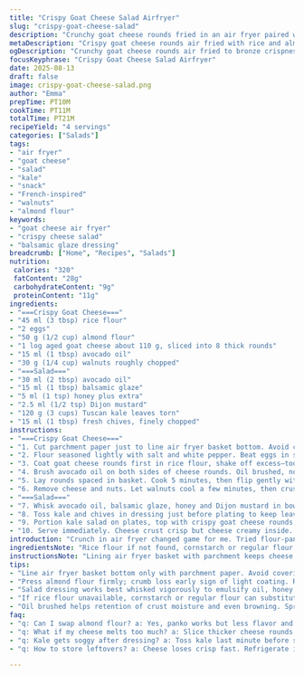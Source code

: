 ```yaml
---
title: "Crispy Goat Cheese Salad Airfryer"
slug: "crispy-goat-cheese-salad"
description: "Crunchy goat cheese rounds fried in an air fryer paired with a bright kale salad. Uses rice flour and almond flour breading for an unexpected nutty twist. Candied pecans swapped for toasted walnuts that bring deeper aroma. Balsamic glaze replaces white balsamic vinegar, lending rich complexity. Honey remains but a pinch of Dijon sneaks in to sharpen the dressing. Cook times shifted slightly to catch perfect golden color on cheese. A salad with texture, oil balanced with acidity. Goat cheese melting yet holding shape, pale crust turning bronze. Fresh chives finish with punch. Easy tweaks for crunch retention, oil alternatives, and seasoning adjustments included."
metaDescription: "Crispy goat cheese rounds air fried with rice and almond flour crust served with kale salad, walnuts, honey, and balsamic glaze for rich textures and sharp contrast."
ogDescription: "Crunchy goat cheese rounds air fried to bronze crispness; kale tossed last minute with honey, Dijon, walnuts. Nutty, tangy, texture play in 20 minutes total."
focusKeyphrase: "Crispy Goat Cheese Salad Airfryer"
date: 2025-08-13
draft: false
image: crispy-goat-cheese-salad.png
author: "Emma"
prepTime: PT10M
cookTime: PT11M
totalTime: PT21M
recipeYield: "4 servings"
categories: ["Salads"]
tags:
- "air fryer"
- "goat cheese"
- "salad"
- "kale"
- "snack"
- "French-inspired"
- "walnuts"
- "almond flour"
keywords:
- "goat cheese air fryer"
- "crispy cheese salad"
- "balsamic glaze dressing"
breadcrumb: ["Home", "Recipes", "Salads"]
nutrition: 
 calories: "320"
 fatContent: "28g"
 carbohydrateContent: "9g"
 proteinContent: "11g"
ingredients:
- "===Crispy Goat Cheese==="
- "45 ml (3 tbsp) rice flour"
- "2 eggs"
- "50 g (1/2 cup) almond flour"
- "1 log aged goat cheese about 110 g, sliced into 8 thick rounds"
- "15 ml (1 tbsp) avocado oil"
- "30 g (1/4 cup) walnuts roughly chopped"
- "===Salad==="
- "30 ml (2 tbsp) avocado oil"
- "15 ml (1 tbsp) balsamic glaze"
- "5 ml (1 tsp) honey plus extra"
- "2.5 ml (1/2 tsp) Dijon mustard"
- "120 g (3 cups) Tuscan kale leaves torn"
- "15 ml (1 tbsp) fresh chives, finely chopped"
instructions:
- "===Crispy Goat Cheese==="
- "1. Cut parchment paper just to line air fryer basket bottom. Avoid cluttering sides, slows hot air circulation. Preheat to 185°C (365°F)."
- "2. Flour seasoned lightly with salt and white pepper. Beat eggs in shallow bowl. Almond flour spread on plate, pressing to coat."
- "3. Coat goat cheese rounds first in rice flour, shake off excess—too much flour clogs crispness. Dip into eggs, light drip then almond flour pressed firmly. Repeat egg then almond flour for thicker crust to prevent oozing mess."
- "4. Brush avocado oil on both sides of cheese rounds. Oil brushed, not sprayed—helps breading brown evenly without greasy texture."
- "5. Lay rounds spaced in basket. Cook 5 minutes, then flip gently with silicone spatula. Scatter walnuts around cheese. Cook another 6 minutes until crust golden brown with dark spots; cheese should jiggle slightly but keep shape."
- "6. Remove cheese and nuts. Let walnuts cool a few minutes, then crush coarsely with knife blade on board."
- "===Salad==="
- "7. Whisk avocado oil, balsamic glaze, honey and Dijon mustard in bowl. Season well with salt and pepper. Dressing thickens slightly; Dijon adds punch and helps emulsify."
- "8. Toss kale and chives in dressing just before plating to keep leaves vibrant. Taste, adjust seasoning or add more honey if kale bitterness too strong."
- "9. Portion kale salad on plates, top with crispy goat cheese rounds, sprinkle crushed walnuts. Finish with drizzle of honey over everything for contrast."
- "10. Serve immediately. Cheese crust crisp but cheese creamy inside. Walnut aroma fresh, added texture to kale bite."
introduction: "Crunch in air fryer changed game for me. Tried flour-panko, soggy mess. Switched to rice and almond flour—more flavor, better crisp. Goat cheese rounds risky: too thin? Melted goo everywhere. Thick slices work better but bread twice for cling. Walnut swap for pecans—deeper roast aroma. Balsamic glaze for tongue twist, Dijon mustard sneaks in tang to balance honey sweetness. Kale needs dressing right before, or it turns limp fast. Try tossing folds of kale, taste, tweak salt or honey. Air fryer timer? Guidelines only. Watch color — bronze edges signal done. Cheese jiggle means melty core, crispy outside. Done. Salad with crunch, herbs punch in last minute. The kind of salad you can’t stop grabbing forks from."
ingredientsNote: "Rice flour if not found, cornstarch or regular flour works but crisp less. Almond flour gives nutty warmth, can swap for panko but it’s less flavorful, crisp thinner. Goat cheese: aged log firm to slice; fresh goat cheese too soft for frying, will melt through. Oil: avocado oil for high smoke point and neutral flavor; olive oil okay but watch smoke. Walnuts toasted dry pan to awaken aroma. Salad: kale variety matters—Tuscan or curly. Dressing thick, dilute with a teaspoon water if too sharp. Honey controls bitterness—don’t skip but start small. Dijon mustard optional but adds balance. Balsamic glaze syrupy sweetness replaced for experiment—you lose that concentrated tang. Balance sickly sweet or too acidic dressing by adjusting honey or vinegar ratios during toss."
instructionsNote: "Lining air fryer basket with parchment keeps cheese from sticking but use minimal coverage. Avoid smothering—air needs to circulate crisp. Double breading: rice flour binds wet egg and almond flour sticks better. Press almond flour hard or crust flakes off early; experiment with thickness for breading retention. Oil brushed ensures even crust and prevents air fryer dryness. Flip gently at halfway mark to brown both sides. Timing: cheese crust should be bronzed, not pale; cheese jiggle tells it’s melty inside but not runny. Nuts scatter after flipping to toast but not burn cheese. Leave nuts to cool off then crush—keeps texture contrast. Dressing: whisk vigorously to emulsify oil and honey evenly. Toss kale last minute to avoid sogginess, taste for balance. Serve immediately for best textural contrast. Leftovers lose crispness fast; reheat air fryer 2-3 mins if necessary but expect softened crust."
tips:
- "Line air fryer basket bottom only with parchment paper. Avoid covering sides full because hot air stalls. Cut small piece. Minimal coverage is key. Keep air flow strong to get crisp crust. Use silicone spatula to flip gently halfway for even bronze crust on goat cheese rounds. Timing matters—five minutes first side, six after flip. Watch color closely—bronze edges, not pale or burnt. Cheese jiggles slightly when done. If crust flakes off, press almond flour firmer on second breading. Rice flour bonds egg and almond flour. Double breading prevents melting off but don’t go thick or crunch crumbles."
- "Press almond flour firmly; crumb loss early sign of light coating. Repeat egg dip then almond flour for thicker crust if cheese oozes prematurely. Almond flour darker than panko in flavor, adds nuttiness. Panko optional but yields thinner, less robust crust. Use avocado oil brushed on cheese, not sprayed or poured; brushed oil browns crust evenly, avoids greasy mush. Olive oil smoke point lower; avocado preferred. Watch oil amount; too much weighs down crust; too little dries cheese outside in air fryer heat. Walnuts scatter around after flipping cheese to toast gently during second cook phase. Nuts repair crunch contrast after cooling and coarse crushing with knife."
- "Salad dressing works best whisked vigorously to emulsify oil, honey, and Dijon mustard. Dijon optional but brings sharp punch cutting honey’s sweetness. Honey adds necessary slight sweetness, don’t omit but add gradually—balances kale’s natural bitterness. Toss kale leaves and chives only last minute before plating to keep leaves firm, green, and vibrantly textured. Premixing kale early leads to limp soggy leaves from dressing saturation. Dressing thickness helps cling to curly kale textures; thin dressing drains off too fast. Balsamic glaze syrup replaces vinegar acid with sweeter, syrupy tang for richness without harsh punch. Adjust honey or add splash water if dressing too thick or sharp."
- "If rice flour unavailable, cornstarch or regular flour can substitute for first breading step but expect less crisp. Almond flour key for nuttiness and dense coating. Swap for panko; crisp thinner but less flavorful. Goat cheese aged log preferred; fresh goat cheese too soft melts into fryer basket. Use firm cheese slices about 8 thick rounds from ~110 gram log. Air fryer temperature must hit 185°C (365°F) fast for consistent crust browning and cheese melting balance. Avoid overcrowding basket to maintain crisp; space rounds well. Walnuts toasted dry pan awaken aroma before scattering. After air frying, let walnuts cool fully then crush to preserve crunch contrast with salad and cheese instead of soggy bits."
- "Oil brushed helps retention of crust moisture and even browning. Spraying oil here leads to patchy browning and soggy spots. Timing is guide only; watch visually for bronze edges and cheese jiggle—not runny but tender inside. After flipping cheese, scatter walnuts immediately to toast but remove nuts with cheese after 6 total cooking minutes. Let walnuts cool before crushing for better crunch texture. Dressing should thicken slightly from honey emulsified with oil and Dijon; whisk vigorously to avoid separation. Toss kale and herbs close to plating to keep texture contrast—wilted kale kills crunch effect. Leftovers lose crispness fast; reheat air fryer 2-3 minutes on medium heat to revive crisp but don’t expect fresh out air fryer texture."
faq:
- "q: Can I swap almond flour? a: Yes, panko works but less flavor and crisp. Regular flour or cornstarch as rice flour substitute in breading part possible but crisp drops. Almond flour gives nutty warmth and helps crust cling. Double breading essential for thick crust, holds cheese shape. Skip double breading, cheese melts and oozes in basket easily."
- "q: What if my cheese melts too much? a: Slice thicker cheese rounds. Bread twice—first rice flour to bind, then egg and almond flour pressed firmly. Avoid thin slices. Temperature steady at 185°C needed. Flip gently halfway to keep crust intact. Too hot, too thin - cheese leaks. Adjust cook time if crust browns too fast."
- "q: Kale gets soggy after dressing? a: Toss kale last minute before serving to maintain crunch and color. Dressing thick with honey and Dijon; too thin dressing seeps into kale fast, wilts leaves. Taste and tweak honey for bitterness balance. Use curly or Tuscan kale for sturdiness. Adjust timing on tossing to avoid limp salad."
- "q: How to store leftovers? a: Cheese loses crisp fast. Refrigerate in airtight container, best to keep walnuts separate to avoid sogginess. Reheat cheese 2-3 minutes at 180°C in air fryer to regain some crisp but expect softer crust than fresh. Salad best eaten fresh. Dressing might separate if stored; whisk again before use. Walnuts store cool, dry; crush just before serving for max crunch."

---
```

